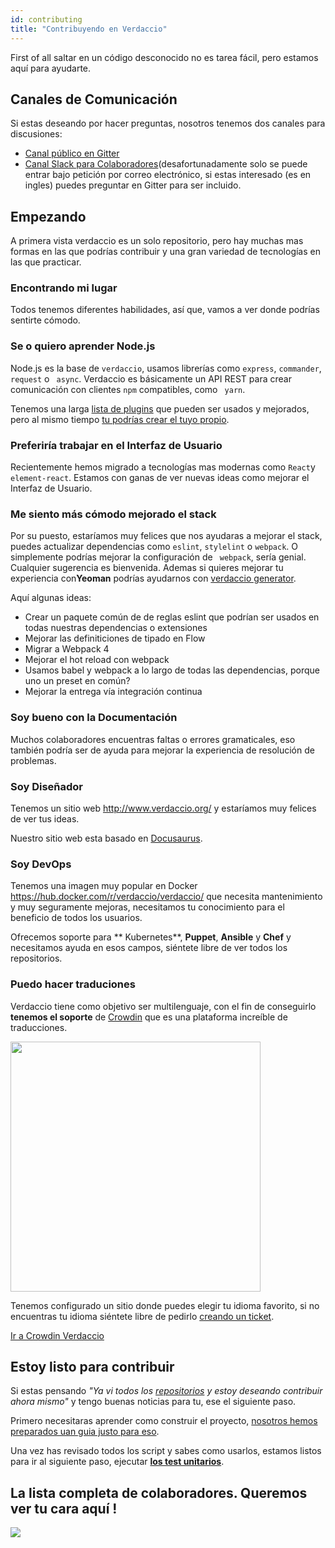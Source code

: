 ```yaml
---
id: contributing
title: "Contribuyendo en Verdaccio"
---
```

First of all saltar en un código desconocido no es tarea fácil, pero estamos aquí para ayudarte.

## Canales de Comunicación

Si estas deseando por hacer preguntas, nosotros tenemos dos canales para discusiones:

* [Canal público en Gitter](https://gitter.im/verdaccio/)
* [Canal Slack para Colaboradores](https://verdaccio-npm.slack.com)(desafortunadamente solo se puede entrar bajo petición por correo electrónico, si estas interesado (es en ingles) puedes preguntar en Gitter para ser incluido.

## Empezando

A primera vista verdaccio es un solo repositorio, pero hay muchas mas formas en las que podrías contribuir y una gran variedad de tecnologías en las que practicar.

### Encontrando mi lugar

Todos tenemos diferentes habilidades, así que, vamos a ver donde podrías sentirte cómodo.

### Se o quiero aprender Node.js

Node.js es la base de `verdaccio`, usamos librerías como `express`, `commander`, `request` o ` async`. Verdaccio es básicamente un API REST para crear comunicación con clientes `npm` compatibles, como ` yarn`.

Tenemos una larga [lista de plugins](plugins.md) que pueden ser usados y mejorados, pero al mismo tiempo [tu podrías crear el tuyo propio](dev-plugins.md).

### Preferiría trabajar en el Interfaz de Usuario

Recientemente hemos migrado a tecnologías mas modernas como `React`y `element-react`. Estamos con ganas de ver nuevas ideas como mejorar el Interfaz de Usuario.

### Me siento más cómodo mejorado el stack

Por su puesto, estaríamos muy felices que nos ayudaras a mejorar el stack, puedes actualizar dependencias como `eslint`, `stylelint` o `webpack`. O simplemente podrías mejorar la configuración de ` webpack`, sería genial. Cualquier sugerencia es bienvenida. Ademas si quieres mejorar tu experiencia con**Yeoman** podrías ayudarnos con [verdaccio generator](https://github.com/verdaccio/generator-verdaccio-plugin).

Aquí algunas ideas:

* Crear un paquete común de de reglas eslint que podrían ser usados en todas nuestras dependencias o extensiones
* Mejorar las definiticiones de tipado en Flow
* Migrar a Webpack 4
* Mejorar el hot reload con webpack
* Usamos babel y webpack a lo largo de todas las dependencias, porque uno un preset en común?
* Mejorar la entrega vía integración continua

### Soy bueno con la Documentación

Muchos colaboradores encuentras faltas o errores gramaticales, eso también podría ser de ayuda para mejorar la experiencia de resolución de problemas.

### Soy Diseñador

Tenemos un sitio web <http://www.verdaccio.org/> y estaríamos muy felices de ver tus ideas.

Nuestro sitio web esta basado en [ Docusaurus](https://docusaurus.io/).

### Soy DevOps

Tenemos una imagen muy popular en Docker <https://hub.docker.com/r/verdaccio/verdaccio/> que necesita mantenimiento y muy seguramente mejoras, necesitamos tu conocimiento para el beneficio de todos los usuarios.

Ofrecemos soporte para ** Kubernetes**, **Puppet**, **Ansible** y **Chef** y necesitamos ayuda en esos campos, siéntete libre de ver todos los repositorios.

### Puedo hacer traduciones

Verdaccio tiene como objetivo ser multilenguaje, con el fin de conseguirlo **tenemos el soporte** de [ Crowdin](https://crowdin.com) que es una plataforma increíble de traducciones.

<img src="https://d3n8a8pro7vhmx.cloudfront.net/uridu/pages/144/attachments/original/1485948891/Crowdin.png" width="400px" />

Tenemos configurado un sitio donde puedes elegir tu idioma favorito, si no encuentras tu idioma siéntete libre de pedirlo [creando un ticket](https://github.com/verdaccio/verdaccio/issues/new).

[Ir a Crowdin Verdaccio](https://crowdin.com/project/verdaccio)

## Estoy listo para contribuir

Si estas pensando *"Ya vi todos los [repositorios](repositories.md) y estoy deseando contribuir ahora mismo"* y tengo buenas noticias para tu, ese el siguiente paso.

Primero necesitaras aprender como construir el proyecto, [nosotros hemos preparados uan guia justo para eso](build.md).

Una vez has revisado todos los script y sabes como usarlos, estamos listos para ir al siguiente paso, ejecutar [**los test unitarios**](test.md).

## La lista completa de colaboradores. Queremos ver tu cara aquí !

<a href="graphs/contributors"><img src="https://opencollective.com/verdaccio/contributors.svg?width=890&button=false" /></a>
